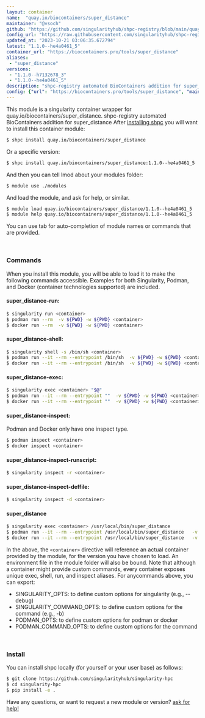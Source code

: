 ```yaml
---
layout: container
name:  "quay.io/biocontainers/super_distance"
maintainer: "@vsoch"
github: "https://github.com/singularityhub/shpc-registry/blob/main/quay.io/biocontainers/super_distance/container.yaml"
config_url: "https://raw.githubusercontent.com/singularityhub/shpc-registry/main/quay.io/biocontainers/super_distance/container.yaml"
updated_at: "2023-10-21 03:06:35.672794"
latest: "1.1.0--he4a0461_5"
container_url: "https://biocontainers.pro/tools/super_distance"
aliases:
 - "super_distance"
versions:
 - "1.1.0--h7132678_3"
 - "1.1.0--he4a0461_5"
description: "shpc-registry automated BioContainers addition for super_distance"
config: {"url": "https://biocontainers.pro/tools/super_distance", "maintainer": "@vsoch", "description": "shpc-registry automated BioContainers addition for super_distance", "latest": {"1.1.0--he4a0461_5": "sha256:e9542359f8387e8ef66f10f555355d76d783b4048d7d993463dd73c9ba3335b2"}, "tags": {"1.1.0--h7132678_3": "sha256:a61f7dba5e92d4f0fb0cfaf9ad819817f6a07ef6f8237a832ff96b522d7c3ff6", "1.1.0--he4a0461_5": "sha256:e9542359f8387e8ef66f10f555355d76d783b4048d7d993463dd73c9ba3335b2"}, "docker": "quay.io/biocontainers/super_distance", "aliases": {"super_distance": "/usr/local/bin/super_distance"}}
---
```


This module is a singularity container wrapper for quay.io/biocontainers/super_distance.
shpc-registry automated BioContainers addition for super_distance
After [installing shpc](#install) you will want to install this container module:


```bash
$ shpc install quay.io/biocontainers/super_distance
```

Or a specific version:

```bash
$ shpc install quay.io/biocontainers/super_distance:1.1.0--he4a0461_5
```

And then you can tell lmod about your modules folder:

```bash
$ module use ./modules
```

And load the module, and ask for help, or similar.

```bash
$ module load quay.io/biocontainers/super_distance/1.1.0--he4a0461_5
$ module help quay.io/biocontainers/super_distance/1.1.0--he4a0461_5
```

You can use tab for auto-completion of module names or commands that are provided.

<br>

### Commands

When you install this module, you will be able to load it to make the following commands accessible.
Examples for both Singularity, Podman, and Docker (container technologies supported) are included.

#### super_distance-run:

```bash
$ singularity run <container>
$ podman run --rm  -v ${PWD} -w ${PWD} <container>
$ docker run --rm  -v ${PWD} -w ${PWD} <container>
```

#### super_distance-shell:

```bash
$ singularity shell -s /bin/sh <container>
$ podman run --it --rm --entrypoint /bin/sh  -v ${PWD} -w ${PWD} <container>
$ docker run --it --rm --entrypoint /bin/sh  -v ${PWD} -w ${PWD} <container>
```

#### super_distance-exec:

```bash
$ singularity exec <container> "$@"
$ podman run --it --rm --entrypoint ""  -v ${PWD} -w ${PWD} <container> "$@"
$ docker run --it --rm --entrypoint ""  -v ${PWD} -w ${PWD} <container> "$@"
```

#### super_distance-inspect:

Podman and Docker only have one inspect type.

```bash
$ podman inspect <container>
$ docker inspect <container>
```

#### super_distance-inspect-runscript:

```bash
$ singularity inspect -r <container>
```

#### super_distance-inspect-deffile:

```bash
$ singularity inspect -d <container>
```


#### super_distance

```bash
$ singularity exec <container> /usr/local/bin/super_distance
$ podman run --it --rm --entrypoint /usr/local/bin/super_distance   -v ${PWD} -w ${PWD} <container> -c " $@"
$ docker run --it --rm --entrypoint /usr/local/bin/super_distance   -v ${PWD} -w ${PWD} <container> -c " $@"
```



In the above, the `<container>` directive will reference an actual container provided
by the module, for the version you have chosen to load. An environment file in the
module folder will also be bound. Note that although a container
might provide custom commands, every container exposes unique exec, shell, run, and
inspect aliases. For anycommands above, you can export:

 - SINGULARITY_OPTS: to define custom options for singularity (e.g., --debug)
 - SINGULARITY_COMMAND_OPTS: to define custom options for the command (e.g., -b)
 - PODMAN_OPTS: to define custom options for podman or docker
 - PODMAN_COMMAND_OPTS: to define custom options for the command

<br>

### Install

You can install shpc locally (for yourself or your user base) as follows:

```bash
$ git clone https://github.com/singularityhub/singularity-hpc
$ cd singularity-hpc
$ pip install -e .
```

Have any questions, or want to request a new module or version? [ask for help!](https://github.com/singularityhub/singularity-hpc/issues)